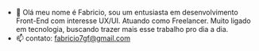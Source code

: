 - 👋 Olá meu nome é Fabricio, sou um entusiasta em desenvolvimento Front-End com interesse UX/UI. Atuando como Freelancer.
Muito ligado em tecnologia, buscando trazer mais esse trabalho pro dia a dia.
- 📫 contato: fabricio7gf@gmail.com
